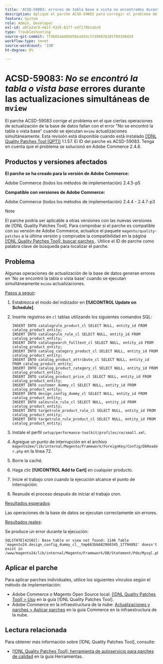 ```yaml
---
title: 'ACSD-59083: errores de tabla base o vista no encontrados durante actualizaciones simultáneas de mview'
description: Aplique el parche ACSD-59083 para corregir el problema de Adobe Commerce en el que determinadas operaciones de actualización de la base de datos fallan con el error "No se encontró la tabla o vista base".
feature: System
role: Admin, Developer
exl-id: a0fa2ac9-e61f-43d5-81ff-edf178b1abc0
type: Troubleshooting
source-git-commit: 7fdb02a6d89d50ea593c5fd99d78101f89198424
workflow-type: tm+mt
source-wordcount: '338'
ht-degree: 0%

---
```


# ACSD-59083: *No se encontró la tabla o vista base* errores durante las actualizaciones simultáneas de `mview`

El parche ACSD-59083 corrige el problema en el que ciertas operaciones de actualización de la base de datos fallan con el error &quot;No se encontró la tabla o vista base&quot; cuando se ejecutan `mview` actualizaciones simultáneamente. Esta revisión está disponible cuando está instalado [[!DNL Quality Patches Tool (QPT)]](/help/tools/quality-patches-tool/quality-patches-tool-to-self-serve-quality-patches.md) 1.1.57. El ID del parche es ACSD-59083. Tenga en cuenta que el problema se solucionó en Adobe Commerce 2.4.8.

## Productos y versiones afectados

**El parche se ha creado para la versión de Adobe Commerce:**

Adobe Commerce (todos los métodos de implementación) 2.4.5-p5

**Compatible con versiones de Adobe Commerce:**

Adobe Commerce (todos los métodos de implementación) 2.4.4 - 2.4.7-p3

>[!NOTE]
>
>El parche podría ser aplicable a otras versiones con las nuevas versiones de [!DNL Quality Patches Tool]. Para comprobar si el parche es compatible con su versión de Adobe Commerce, actualice el paquete `magento/quality-patches` a la última versión y compruebe la compatibilidad en la página [[!DNL Quality Patches Tool]: buscar parches ](https://experienceleague.adobe.com/tools/commerce-quality-patches/index.html?lang=es). Utilice el ID de parche como palabra clave de búsqueda para localizar el parche.

## Problema

Algunas operaciones de actualización de la base de datos generan errores en &#39;No se encontró la tabla o vista base&#39; cuando se ejecutan simultáneamente `mview` actualizaciones.

<u>Pasos a seguir</u>:

1. Establezca el modo del indizador en **[!UICONTROL Update on Schedule]**.
1. Inserte registros en `cl` tablas utilizando los siguientes comandos SQL:

   ```
   INSERT INTO catalogrule_product_cl SELECT NULL, entity_id FROM catalog_product_entity;
   INSERT INTO catalogrule_rule_cl SELECT NULL, entity_id FROM catalog_product_entity;
   INSERT INTO catalogsearch_fulltext_cl SELECT NULL, entity_id FROM catalog_product_entity;
   INSERT INTO catalog_category_product_cl SELECT NULL, entity_id FROM catalog_product_entity;
   INSERT INTO catalog_product_attribute_cl SELECT NULL, entity_id FROM catalog_product_entity;
   INSERT INTO catalog_product_category_cl SELECT NULL, entity_id FROM catalog_product_entity;
   INSERT INTO catalog_product_price_cl SELECT NULL, entity_id FROM catalog_product_entity;
   INSERT INTO customer_dummy_cl SELECT NULL, entity_id FROM catalog_product_entity;
   INSERT INTO design_config_dummy_cl SELECT NULL, entity_id FROM catalog_product_entity;
   INSERT INTO salesrule_rule_cl SELECT NULL, entity_id FROM catalog_product_entity;
   INSERT INTO targetrule_product_rule_cl SELECT NULL, entity_id FROM catalog_product_entity;
   INSERT INTO targetrule_rule_product_cl SELECT NULL, entity_id FROM catalog_product_entity;
   ```

1. Instale el perfil `setup/performance-toolkit/profiles/ce/small.xml`.
1. Agregue un punto de interrupción en el archivo `magento2ee/lib/internal/Magento/Framework/ForeignKey/Config/DbReader.php` en la línea 72.
1. Borre la caché.
1. Haga clic **[!UICONTROL Add to Cart]** en cualquier producto.
1. Inicie el trabajo cron cuando la ejecución alcance el punto de interrupción.
1. Reanude el proceso después de iniciar el trabajo cron.

<u>Resultados esperados</u>:

Las operaciones de la base de datos se ejecutan correctamente sin errores.

<u>Resultados reales</u>:

Se produce un error durante la ejecución:

```
SQLSTATE[42S02]: Base table or view not found: 1146 Table 'magento24.design_config_dummy_cl__tmp663bb682960345_17794892' doesn't exist in /www/magento24/lib/internal/Magento/Framework/DB/Statement/Pdo/Mysql.php:90
```

## Aplicar el parche

Para aplicar parches individuales, utilice los siguientes vínculos según el método de implementación:

* Adobe Commerce o Magento Open Source local: [[!DNL Quality Patches Tool] > Uso](/help/tools/quality-patches-tool/usage.md) en la guía [!DNL Quality Patches Tool].
* Adobe Commerce en la infraestructura de la nube: [Actualizaciones y parches > Aplicar parches](https://experienceleague.adobe.com/docs/commerce-cloud-service/user-guide/develop/upgrade/apply-patches.html?lang=es) en la guía Commerce en la infraestructura de la nube.


## Lectura relacionada

Para obtener más información sobre [!DNL Quality Patches Tool], consulte:

* [[!DNL Quality Patches Tool]: herramienta de autoservicio para parches de calidad](/help/tools/quality-patches-tool/quality-patches-tool-to-self-serve-quality-patches.md) en la guía Herramientas.
